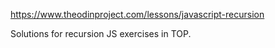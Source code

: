 https://www.theodinproject.com/lessons/javascript-recursion

Solutions for recursion JS exercises in TOP.
